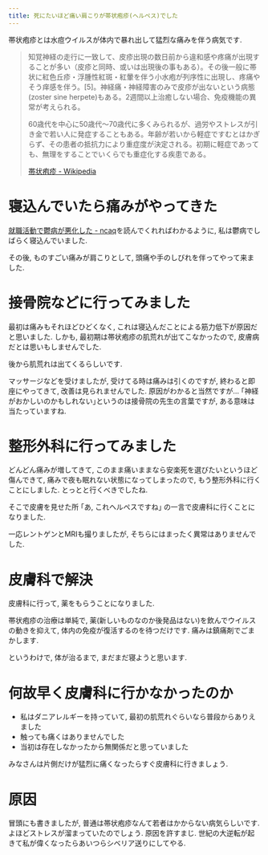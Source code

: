 ```yaml
---
title: 死にたいほど痛い肩こりが帯状疱疹(ヘルペス)でした
---
```


帯状疱疹とは水痘ウイルスが体内で暴れ出して猛烈な痛みを伴う病気です.

> 知覚神経の走行に一致して、皮疹出現の数日前から違和感や疼痛が出現することが多い（皮疹と同時、或いは出現後の事もある）。その後一般に帯状に紅色丘疹・浮腫性紅斑・紅暈を伴う小水疱が列序性に出現し、疼痛やそう痒感を伴う。[5]。神経痛・神経障害のみで皮疹が出ないという病態(zoster sine herpete)もある。2週間以上治癒しない場合、免疫機能の異常が考えられる。
>
> 60歳代を中心に50歳代〜70歳代に多くみられるが、過労やストレスが引き金で若い人に発症することもある。年齢が若いから軽症ですむとはかぎらず、その患者の抵抗力により重症度が決定される。初期に軽症であっても、無理をすることでいくらでも重症化する疾患である。
>
> [帯状疱疹 - Wikipedia](https://ja.wikipedia.org/wiki/%E5%B8%AF%E7%8A%B6%E7%96%B1%E7%96%B9)

# 寝込んでいたら痛みがやってきた

[就職活動で鬱病が悪化した - ncaq](https://www.ncaq.net/2017/03/22/)を読んでくれればわかるように,
私は鬱病でしばらく寝込んでいました.

その後,
ものすごい痛みが肩こりとして,
頭痛や手のしびれを伴ってやって来ました.

# 接骨院などに行ってみました

最初は痛みもそれほどひどくなく,
これは寝込んだことによる筋力低下が原因だと思いました.
しかも,
最初期は帯状疱疹の肌荒れが出てこなかったので,
皮膚病だとは思いもしませんでした.

後から肌荒れは出てくるらしいです.

マッサージなどを受けましたが,
受けてる時は痛みは引くのですが,
終わると即座にやってきて,
改善は見られませんでした.
原因がわかると当然ですが…
｢神経がおかしいのかもしれない｣というのは接骨院の先生の言葉ですが,
ある意味は当たっていますね.

# 整形外科に行ってみました

どんどん痛みが増してきて,
このまま痛いままなら安楽死を選びたいというほど傷んできて,
痛みで夜も眠れない状態になってしまったので,
もう整形外科に行くことにしました.
とっとと行くべきでしたね.

そこで皮膚を見せた所
｢あ,
これヘルペスですね｣
の一言で皮膚科に行くことになりました.

一応レントゲンとMRIも撮りましたが,
そちらにはまったく異常はありませんでした.

# 皮膚科で解決

皮膚科に行って,
薬をもらうことになりました.

帯状疱疹の治療は単純で,
薬(新しいものなのか後発品はない)を飲んでウイルスの動きを抑えて,
体内の免疫が復活するのを待つだけです.
痛みは鎮痛剤でごまかします.

というわけで,
体が治るまで,
まだまだ寝ようと思います.

# 何故早く皮膚科に行かなかったのか

* 私はダニアレルギーを持っていて, 最初の肌荒れぐらいなら普段からありえました
* 触っても痛くはありませんでした
* 当初は存在しなかったから無関係だと思っていました

みなさんは片側だけが猛烈に痛くなったらすぐ皮膚科に行きましょう.

# 原因

冒頭にも書きましたが,
普通は帯状疱疹なんて若者はかからない病気らしいです.
よほどストレスが溜まっていたのでしょう.
原因を許すまじ.
世紀の大逆転が起きて私が偉くなったらあいつらシベリア送りにしてやる.
